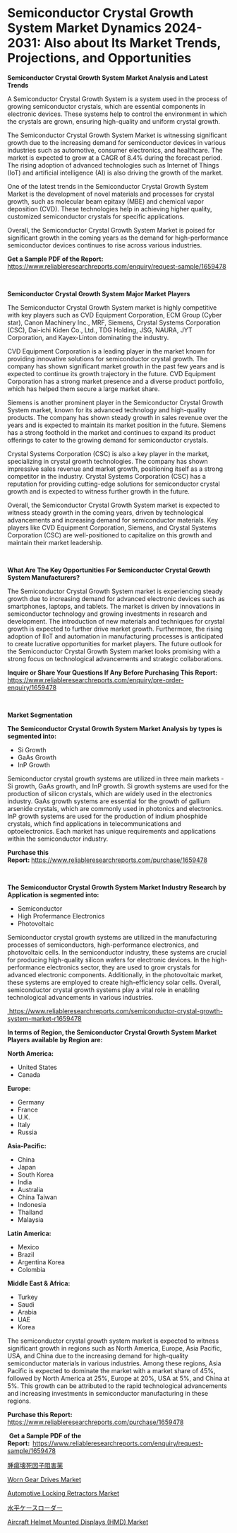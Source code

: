 <p><h1>Semiconductor Crystal Growth System Market Dynamics 2024-2031: Also about Its Market Trends, Projections, and Opportunities</h1></p><p><strong>Semiconductor Crystal Growth System Market Analysis and Latest Trends</strong></p>
<p><p>A Semiconductor Crystal Growth System is a system used in the process of growing semiconductor crystals, which are essential components in electronic devices. These systems help to control the environment in which the crystals are grown, ensuring high-quality and uniform crystal growth.</p><p>The Semiconductor Crystal Growth System Market is witnessing significant growth due to the increasing demand for semiconductor devices in various industries such as automotive, consumer electronics, and healthcare. The market is expected to grow at a CAGR of 8.4% during the forecast period. The rising adoption of advanced technologies such as Internet of Things (IoT) and artificial intelligence (AI) is also driving the growth of the market.</p><p>One of the latest trends in the Semiconductor Crystal Growth System Market is the development of novel materials and processes for crystal growth, such as molecular beam epitaxy (MBE) and chemical vapor deposition (CVD). These technologies help in achieving higher quality, customized semiconductor crystals for specific applications.</p><p>Overall, the Semiconductor Crystal Growth System Market is poised for significant growth in the coming years as the demand for high-performance semiconductor devices continues to rise across various industries.</p></p>
<p><strong>Get a Sample PDF of the Report:&nbsp;</strong> <a href="https://www.reliableresearchreports.com/enquiry/request-sample/1659478">https://www.reliableresearchreports.com/enquiry/request-sample/1659478</a></p>
<p>&nbsp;</p>
<p><strong>Semiconductor Crystal Growth System Major Market Players</strong></p>
<p><p>The Semiconductor Crystal Growth System market is highly competitive with key players such as CVD Equipment Corporation, ECM Group (Cyber​​star), Canon Machinery Inc., MRF, Siemens, Crystal Systems Corporation (CSC), Dai-ichi Kiden Co., Ltd., TDG Holding, JSG, NAURA, JYT Corporation, and Kayex-Linton dominating the industry.</p><p>CVD Equipment Corporation is a leading player in the market known for providing innovative solutions for semiconductor crystal growth. The company has shown significant market growth in the past few years and is expected to continue its growth trajectory in the future. CVD Equipment Corporation has a strong market presence and a diverse product portfolio, which has helped them secure a large market share.</p><p>Siemens is another prominent player in the Semiconductor Crystal Growth System market, known for its advanced technology and high-quality products. The company has shown steady growth in sales revenue over the years and is expected to maintain its market position in the future. Siemens has a strong foothold in the market and continues to expand its product offerings to cater to the growing demand for semiconductor crystals.</p><p>Crystal Systems Corporation (CSC) is also a key player in the market, specializing in crystal growth technologies. The company has shown impressive sales revenue and market growth, positioning itself as a strong competitor in the industry. Crystal Systems Corporation (CSC) has a reputation for providing cutting-edge solutions for semiconductor crystal growth and is expected to witness further growth in the future.</p><p>Overall, the Semiconductor Crystal Growth System market is expected to witness steady growth in the coming years, driven by technological advancements and increasing demand for semiconductor materials. Key players like CVD Equipment Corporation, Siemens, and Crystal Systems Corporation (CSC) are well-positioned to capitalize on this growth and maintain their market leadership.</p></p>
<p>&nbsp;</p>
<p><strong>What Are The Key Opportunities For Semiconductor Crystal Growth System Manufacturers?</strong></p>
<p><p>The Semiconductor Crystal Growth System market is experiencing steady growth due to increasing demand for advanced electronic devices such as smartphones, laptops, and tablets. The market is driven by innovations in semiconductor technology and growing investments in research and development. The introduction of new materials and techniques for crystal growth is expected to further drive market growth. Furthermore, the rising adoption of IIoT and automation in manufacturing processes is anticipated to create lucrative opportunities for market players. The future outlook for the Semiconductor Crystal Growth System market looks promising with a strong focus on technological advancements and strategic collaborations.</p></p>
<p><strong>Inquire or Share Your Questions If Any Before Purchasing This Report:</strong> <a href="https://www.reliableresearchreports.com/enquiry/pre-order-enquiry/1659478">https://www.reliableresearchreports.com/enquiry/pre-order-enquiry/1659478</a></p>
<p>&nbsp;</p>
<p><strong>Market Segmentation</strong></p>
<p><strong>The Semiconductor Crystal Growth System Market Analysis by types is segmented into:</strong></p>
<p><ul><li>Si Growth</li><li>GaAs Growth</li><li>InP Growth</li></ul></p>
<p><p>Semiconductor crystal growth systems are utilized in three main markets - Si growth, GaAs growth, and InP growth. Si growth systems are used for the production of silicon crystals, which are widely used in the electronics industry. GaAs growth systems are essential for the growth of gallium arsenide crystals, which are commonly used in photonics and electronics. InP growth systems are used for the production of indium phosphide crystals, which find applications in telecommunications and optoelectronics. Each market has unique requirements and applications within the semiconductor industry.</p></p>
<p><strong>Purchase this Report:&nbsp;</strong><a href="https://www.reliableresearchreports.com/purchase/1659478">https://www.reliableresearchreports.com/purchase/1659478</a></p>
<p>&nbsp;</p>
<p><strong>The Semiconductor Crystal Growth System Market Industry Research by Application is segmented into:</strong></p>
<p><ul><li>Semiconductor</li><li>High Profermance Electronics</li><li>Photovoltaic</li></ul></p>
<p><p>Semiconductor crystal growth systems are utilized in the manufacturing processes of semiconductors, high-performance electronics, and photovoltaic cells. In the semiconductor industry, these systems are crucial for producing high-quality silicon wafers for electronic devices. In the high-performance electronics sector, they are used to grow crystals for advanced electronic components. Additionally, in the photovoltaic market, these systems are employed to create high-efficiency solar cells. Overall, semiconductor crystal growth systems play a vital role in enabling technological advancements in various industries.</p></p>
<p><a href="https://www.reliableresearchreports.com/semiconductor-crystal-growth-system-market-r1659478">&nbsp;https://www.reliableresearchreports.com/semiconductor-crystal-growth-system-market-r1659478</a></p>
<p><strong>In terms of Region, the Semiconductor Crystal Growth System Market Players available by Region are:</strong></p>
<p>
    <p> <strong> North America: </strong>
        <ul>
            <li>United States</li>
            <li>Canada</li>
        </ul>
        </p> 
    <p> <strong> Europe: </strong>
        <ul>
            <li>Germany</li>
            <li>France</li>
            <li>U.K.</li>
            <li>Italy</li>
            <li>Russia</li>
        </ul>
        </p> 
    <p> <strong> Asia-Pacific: </strong>
        <ul>
            <li>China</li>
            <li>Japan</li>
            <li>South Korea</li>
            <li>India</li>
            <li>Australia</li>
            <li>China Taiwan</li>
            <li>Indonesia</li>
            <li>Thailand</li>
            <li>Malaysia</li>
        </ul>
        </p> 
    <p> <strong> Latin America: </strong>
        <ul>
            <li>Mexico</li>
            <li>Brazil</li>
            <li>Argentina Korea</li>
            <li>Colombia</li>
        </ul>
        </p> 
    <p> <strong> Middle East & Africa: </strong>
        <ul>
            <li>Turkey</li>
            <li>Saudi</li>
            <li>Arabia</li>
            <li>UAE</li>
            <li>Korea</li>
        </ul>
    </p>
    </p>
<p><p>The semiconductor crystal growth system market is expected to witness significant growth in regions such as North America, Europe, Asia Pacific, USA, and China due to the increasing demand for high-quality semiconductor materials in various industries. Among these regions, Asia Pacific is expected to dominate the market with a market share of 45%, followed by North America at 25%, Europe at 20%, USA at 5%, and China at 5%. This growth can be attributed to the rapid technological advancements and increasing investments in semiconductor manufacturing in these regions.</p></p>
<p><strong>Purchase this Report: </strong><a href="https://www.reliableresearchreports.com/purchase/1659478">https://www.reliableresearchreports.com/purchase/1659478</a></p>
<p>&nbsp;<strong>Get a Sample PDF of the Report:&nbsp;&nbsp;</strong><a href="https://www.reliableresearchreports.com/enquiry/request-sample/1659478">https://www.reliableresearchreports.com/enquiry/request-sample/1659478</a></p>
<p><strong></strong></p>
<p><p><a href="https://medium.com/@annchovey1988/%E8%85%AB%E7%98%8D%E5%A3%8A%E6%AD%BB%E5%9B%A0%E5%AD%90%E9%98%BB%E5%AE%B3%E5%89%A4%E8%96%AC%E5%B8%82%E5%A0%B4%E3%81%AF-%E5%B8%82%E5%A0%B4%E3%82%B7%E3%82%A7%E3%82%A2-%E5%B8%82%E5%A0%B4%E5%8B%95%E5%90%91-%E5%B8%82%E5%A0%B4%E6%88%90%E9%95%B7%E3%81%AB%E9%96%A2%E3%81%99%E3%82%8B%E6%83%85%E5%A0%B1%E3%82%92%E6%8F%90%E4%BE%9B%E3%81%97%E3%81%BE%E3%81%99-48c5ac2bace5">腫瘍壊死因子阻害薬</a></p><p><a href="https://github.com/PeterParrish5/Market-Research-Report-List-5/blob/main/worn-gear-drives-market.md">Worn Gear Drives Market</a></p><p><a href="https://github.com/jhcraigie/Market-Research-Report-List-3/blob/main/automotive-locking-retractors-market.md">Automotive Locking Retractors Market</a></p><p><a href="https://github.com/oqoeusbvpadwjs08/Market-Research-Report-List-2/blob/main/724855096343.md">水平ケースローダー</a></p><p><a href="https://www.linkedin.com/pulse/aircraft-helmet-mounted-displays-hmd-market-share-evolution-865ye">Aircraft Helmet Mounted Displays (HMD) Market</a></p></p>